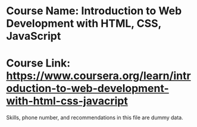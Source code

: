 # Course Name: Introduction to Web Development with HTML, CSS, JavaScript
# Course Link: https://www.coursera.org/learn/introduction-to-web-development-with-html-css-javacript
Skills, phone number, and recommendations in this file are dummy data.
